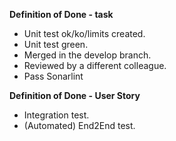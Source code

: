 **Definition of Done - task**

- Unit test ok/ko/limits created.
- Unit test green.
- Merged in the develop branch.
- Reviewed by a different colleague. 
- Pass Sonarlint

**Definition of Done - User Story** 

- Integration test.
- (Automated) End2End test.

 